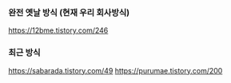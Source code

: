 ### 완전 옛날 방식 (현재 우리 회사방식)

https://12bme.tistory.com/246

### 최근 방식

https://sabarada.tistory.com/49
https://purumae.tistory.com/200